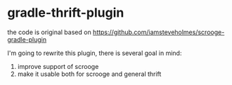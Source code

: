 gradle-thrift-plugin
=====================

the code is original based on https://github.com/iamsteveholmes/scrooge-gradle-plugin

I'm going to rewrite this plugin, there is several goal in mind:

1. improve support of scrooge
2. make it usable both for scrooge and general thrift